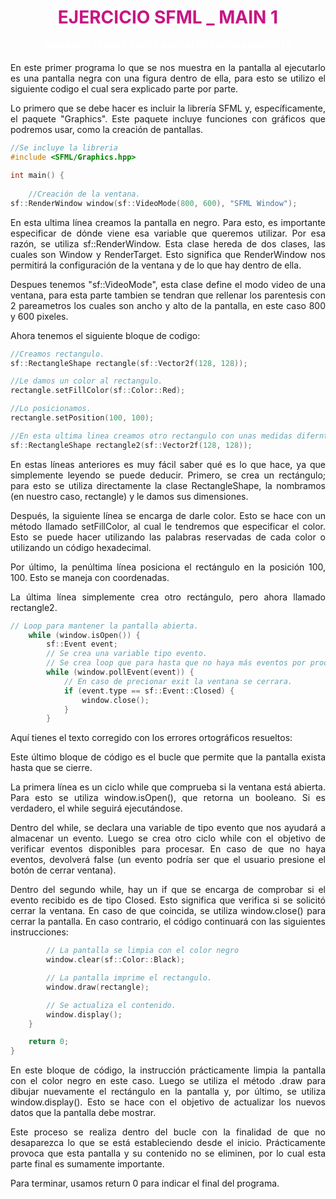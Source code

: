<h1 style="text-align: center; color: mediumvioletred">EJERCICIO SFML _ MAIN 1</h1>
<h4 style="text-align: center; color: white">ARMANDO LEONEL YAÑEZ AREVALO | PROGRAMACION 2</h4>

<div style="text-align: justify;">
En este primer programa lo que se nos muestra en la pantalla al ejecutarlo  es una pantalla negra con una 
figura dentro de ella, para esto se utilizo el siguiente codigo el cual sera explicado parte por parte.

Lo primero que se debe hacer es incluir la librería SFML y, específicamente, el paquete "Graphics".
Este paquete incluye funciones con gráficos que podremos usar, como la creación de pantallas.
</div>

```c++
//Se incluye la libreria
#include <SFML/Graphics.hpp>

int main() {
    
    //Creación de la ventana.
sf::RenderWindow window(sf::VideoMode(800, 600), "SFML Window");
```
<div style="text-align: justify;">
En esta ultima línea creamos la pantalla en negro. Para esto, es importante especificar 
de dónde viene esa variable que queremos utilizar. Por esa razón, se utiliza 
sf::RenderWindow. Esta clase hereda de dos clases, las cuales son Window y RenderTarget.
Esto significa que RenderWindow nos permitirá la configuración de la ventana y de 
lo que hay dentro de ella. 

Despues tenemos "sf::VideoMode", esta clase define el modo video de una ventana,
para esta parte tambien se tendran que rellenar los parentesis con 2 pareametros 
los cuales son ancho y alto de la pantalla, en este caso 800 y 600 pixeles.

Ahora tenemos el siguiente bloque de codigo:
</div>

```c++
//Creamos rectangulo.
sf::RectangleShape rectangle(sf::Vector2f(128, 128));

//Le damos un color al rectangulo.
rectangle.setFillColor(sf::Color::Red);

//Lo posicionamos.
rectangle.setPosition(100, 100);

//En esta ultima linea creamos otro rectangulo con unas medidas diferntes.
sf::RectangleShape rectangle2(sf::Vector2f(128, 128));
```
<div style="text-align: justify;">
En estas líneas anteriores es muy fácil saber qué es lo que hace, ya que
simplemente leyendo se puede deducir. Primero, se crea un rectángulo; para
esto se utiliza directamente la clase RectangleShape, la nombramos (en nuestro
caso, rectangle) y le damos sus dimensiones.

Después, la siguiente línea se encarga de darle color. Esto se hace con un método 
llamado setFillColor, al cual le tendremos que especificar el color. Esto se puede
hacer utilizando las palabras reservadas de cada color o utilizando un código hexadecimal.

Por último, la penúltima línea posiciona el rectángulo en la posición 100, 100. Esto se maneja con coordenadas.

La última línea simplemente crea otro rectángulo, pero ahora llamado rectangle2.
</div>


```c++
// Loop para mantener la pantalla abierta.
    while (window.isOpen()) {
        sf::Event event;
        // Se crea una variable tipo evento.
        // Se crea loop que para hasta que no haya más eventos por procesar. 
        while (window.pollEvent(event)) {
            // En caso de precionar exit la ventana se cerrara.
            if (event.type == sf::Event::Closed) {
                window.close();
            }
        }
```
<div style="text-align: justify;">
Aquí tienes el texto corregido con los errores ortográficos resueltos:

Este último bloque de código es el bucle que permite que la pantalla exista
hasta que se cierre.

La primera línea es un ciclo while que comprueba si la ventana está abierta. 
Para esto se utiliza window.isOpen(), que retorna un booleano. Si es verdadero, 
el while seguirá ejecutándose.

Dentro del while, se declara una variable de tipo evento que nos ayudará a almacenar
un evento. Luego se crea otro ciclo while con el objetivo de verificar eventos disponibles 
para procesar. En caso de que no haya eventos, devolverá false (un evento podría ser que el 
usuario presione el botón de cerrar ventana).

Dentro del segundo while, hay un if que se encarga de comprobar si el evento 
recibido es de tipo Closed. Esto significa que verifica si se solicitó cerrar 
la ventana. En caso de que coincida, se utiliza window.close() para cerrar la pantalla. 
En caso contrario, el código continuará con las siguientes instrucciones:
</div>

```c++
        // La pantalla se limpia con el color negro
        window.clear(sf::Color::Black);

        // La pantalla imprime el rectangulo.
        window.draw(rectangle);

        // Se actualiza el contenido.
        window.display();
    }

    return 0;
}
```

<div style="text-align: justify;">
En este bloque de código, la instrucción prácticamente limpia la pantalla con 
el color negro en este caso. Luego se utiliza el método .draw para dibujar nuevamente
el rectángulo en la pantalla y, por último, se utiliza window.display(). Esto se hace 
con el objetivo de actualizar los nuevos datos que la pantalla debe mostrar.

Este proceso se realiza dentro del bucle con la finalidad de que no desaparezca lo que 
se está estableciendo desde el inicio. Prácticamente provoca que esta pantalla y su contenido
no se eliminen, por lo cual esta parte final es sumamente importante.

Para terminar, usamos return 0 para indicar el final del programa.

